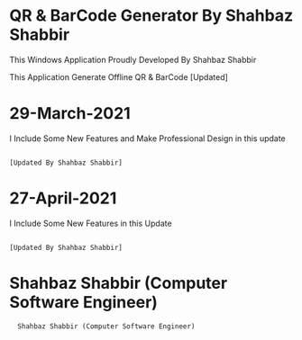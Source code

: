 # QR & BarCode Generator By Shahbaz Shabbir
This Windows Application Proudly Developed By Shahbaz Shabbir

This Application Generate Offline QR & BarCode
                                                [Updated]
# 29-March-2021
I Include Some New Features and Make Professional Design in this update
                                                                      
                                                                      [Updated By Shahbaz Shabbir]
                                                                      

# 27-April-2021
I Include Some New Features in this Update
                                                                      
                                                                      [Updated By Shahbaz Shabbir]


# Shahbaz Shabbir (Computer Software Engineer)


      Shahbaz Shabbir (Computer Software Engineer)
      
